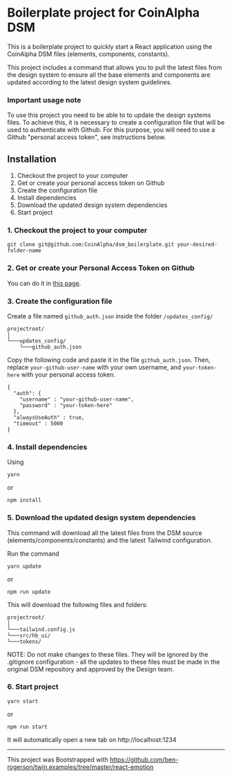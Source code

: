 # Boilerplate project for CoinAlpha DSM

This is a boilerplate project to quickly start a React application using the CoinAlpha DSM files (elements, components, constants).

This project includes a command that allows you to pull the latest files from the design system to ensure all the base elements and components are updated according to the latest design system guidelines.

### Important usage note

To use this project you need to be able to to update the design systems files. To achieve this, it is necessary to create a configuration file that will be used to authenticate with Github. For this purpose, you will need to use a Github "personal access token", see instructions below.

## Installation

1. Checkout the project to your computer
2. Get or create your personal access token on Github
3. Create the configuration file
4. Install dependencies
5. Download the updated design system dependencies
6. Start project

### 1. Checkout the project to your computer

```shell
git clone git@github.com:CoinAlpha/dsm_boilerplate.git your-desired-folder-name
```

### 2. Get or create your Personal Access Token on Github

You can do it in [this page](https://github.com/settings/tokens).

### 3. Create the configuration file

Create a file named `github_auth.json` inside the folder `/updates_config/`

```
projectroot/
│
└───updates_config/
    └───github_auth.json
```

Copy the following code and paste it in the file `github_auth.json`. Then, replace `your-github-user-name` with your own username, and `your-token-here` with your personal access token. 

```
{
  "auth": {
    "username" : "your-github-user-name",
    "password" : "your-token-here"
  },
  "alwaysUseAuth" : true,
  "timeout" : 5000 
}

```

### 4. Install dependencies

Using

```shell
yarn
```
or

```shell
npm install
```

### 5. Download the updated design system dependencies

This command will download all the latest files from the DSM source (elements/components/constants) and the latest Tailwind configuration.

Run the command

```shell
yarn update
```

or

```shell
npm run update
```

This will download the following files and folders:

```
projectroot/
│
└───tailwind.config.js
└───src/hb_ui/
└───tokens/
```

NOTE: Do not make changes to these files. They will be ignored by the .gitignore configuration - all the updates to these files must be made in the original DSM repository and approved by the Design team.

### 6. Start project

```shell
yarn start
```

or

```shell
npm run start
```

It will automatically open a new tab on
http://localhost:1234


---


This project was Bootstrapped with https://github.com/ben-rogerson/twin.examples/tree/master/react-emotion